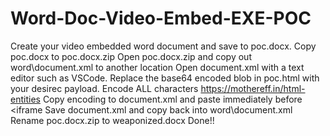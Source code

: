 # Word-Doc-Video-Embed-EXE-POC

Create your video embedded word document and save to poc.docx.
Copy poc.docx to poc.docx.zip
Open poc.docx.zip and copy out word\document.xml to another location
Open document.xml with a text editor such as VSCode.
Replace the base64 encoded blob in poc.html with your desirec payload.
Encode ALL characters https://mothereff.in/html-entities
Copy encoding to document.xml and paste immediately before &lt;iframe
Save document.xml and copy back into word\document.xml
Rename poc.docx.zip to weaponized.docx
Done!!
